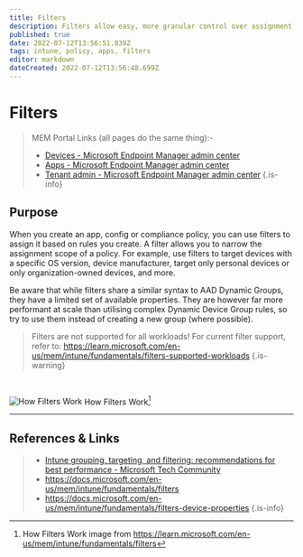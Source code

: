 ```yaml
---
title: Filters
description: Filters allow easy, more granular control over assignment scope of policies and apps.
published: true
date: 2022-07-12T13:56:51.839Z
tags: intune, policy, apps, filters
editor: markdown
dateCreated: 2022-07-12T13:56:48.699Z
---
```


# Filters

> MEM Portal Links (all pages do the same thing):-
>
> - [Devices - Microsoft Endpoint Manager admin center](https://endpoint.microsoft.com/#view/Microsoft_Intune_DeviceSettings/TenantAdminMenu/~/assignmentFilters)
> - [Apps - Microsoft Endpoint Manager admin center](https://endpoint.microsoft.com/#view/Microsoft_Intune_DeviceSettings/TenantAdminMenu/~/assignmentFilters)
> - [Tenant admin - Microsoft Endpoint Manager admin center](https://endpoint.microsoft.com/#view/Microsoft_Intune_DeviceSettings/TenantAdminMenu/~/assignmentFilters)
>   {.is-info}

## Purpose

When you create an app, config or compliance policy, you can use filters to assign it based on rules you create. A filter allows you to narrow the assignment scope of a policy. For example, use filters to target devices with a specific OS version, device manufacturer, target only personal devices or only organization-owned devices, and more.

Be aware that while filters share a similar syntax to AAD Dynamic Groups, they have a limited set of available properties. They are however far more performant at scale than utilising complex Dynamic Device Group rules, so try to use them instead of creating a new group (where possible).

> Filters are not supported for all workloads!
> For current filter support, refer to: https://learn.microsoft.com/en-us/mem/intune/fundamentals/filters-supported-workloads
> {.is-warning}

<br>

![How Filters Work](https://docs.microsoft.com/en-us/mem/intune/fundamentals/media/filters/admin-creates-filter.png)
How Filters Work[^1]
[^1]: How Filters Work image from https://learn.microsoft.com/en-us/mem/intune/fundamentals/filters

---

## References & Links

> - [Intune grouping, targeting, and filtering: recommendations for best performance - Microsoft Tech Community](https://techcommunity.microsoft.com/t5/intune-customer-success/intune-grouping-targeting-and-filtering-recommendations-for-best/ba-p/2983058)
> - https://docs.microsoft.com/en-us/mem/intune/fundamentals/filters
> - https://docs.microsoft.com/en-us/mem/intune/fundamentals/filters-device-properties
>   {.is-info}

